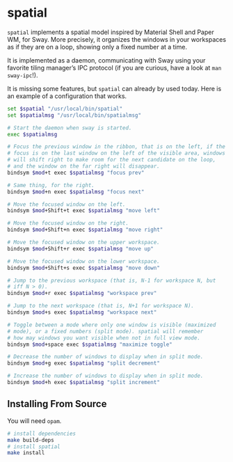 # spatial

`spatial` implements a spatial model inspired by Material Shell and
Paper WM, for Sway. More precisely, it organizes the windows in your
workspaces as if they are on a loop, showing only a fixed number at
a time.

It is implemented as a daemon, communicating with Sway using your
favorite tiling manager’s IPC protocol (if you are curious, have a
look at `man sway-ipc`!).

It is missing some features, but `spatial` can already by used
today. Here is an example of a configuration that works.

```bash
set $spatial "/usr/local/bin/spatial"
set $spatialmsg "/usr/local/bin/spatialmsg"

# Start the daemon when sway is started.
exec $spatialmsg

# Focus the previous window in the ribbon, that is on the left, if the
# focus is on the last window on the left of the visible area, windows
# will shift right to make room for the next candidate on the loop,
# and the window on the far right will disappear.
bindsym $mod+t exec $spatialmsg "focus prev"

# Same thing, for the right.
bindsym $mod+n exec $spatialmsg "focus next"

# Move the focused window on the left.
bindsym $mod+Shift+t exec $spatialmsg "move left"

# Move the focused window on the right.
bindsym $mod+Shift+n exec $spatialmsg "move right"

# Move the focused window on the upper workspace.
bindsym $mod+Shift+r exec $spatialmsg "move up"

# Move the focused window on the lower workspace.
bindsym $mod+Shift+s exec $spatialmsg "move down"

# Jump to the previous workspace (that is, N-1 for workspace N, but
# iff N > 0).
bindsym $mod+r exec $spatialmsg "workspace prev"

# Jump to the next workspace (that is, N+1 for workspace N).
bindsym $mod+s exec $spatialmsg "workspace next"

# Toggle between a mode where only one window is visible (maximized
# mode), or a fixed numbers (split mode). spatial will remember
# how may windows you want visible when not in full view mode.
bindsym $mod+space exec $spatialmsg "maximize toggle"

# Decrease the number of windows to display when in split mode.
bindsym $mod+g exec $spatialmsg "split decrement"

# Increase the number of windows to display when in split mode.
bindsym $mod+h exec $spatialmsg "split increment"
```
## Installing From Source

You will need `opam`.

```bash
# install dependencies
make build-deps
# install spatial
make install
```
